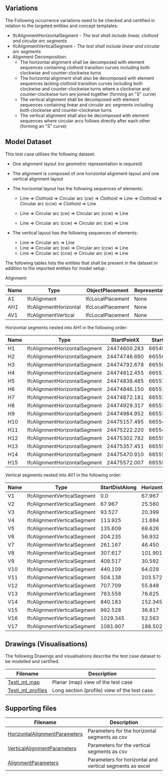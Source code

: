 ## Variations
The Following occurrence variations need to be checked and certified in relation to the targeted entities and concept templates:

- IfcAlignmentHorizontalSegment - *The test shall include linear, clothoid and circular arc segments*
- IfcAlignmentVerticalSegment - *The test shall include linear and circular arc segments*
- Alignment Decomposition:
  - The horizontal alignment shall be decomposed with element sequences containing clothoid transition curves including both clockwise and counter-clockwise turns
  - The horizontal alignment shall also be decomposed with element sequences lacking clothoid transition curves including both clockwise and counter-clockwise turns where a clockwise and counter-clockwise turn are joined together (forming an "S" curve)
  - The vertical alignment shall be decomposed with element sequences containing linear and circular arc segments including both clockwise and counter-clockwise turns
  - The vertical alignment shall also be decomposed with element sequences where circular arcs follows directly after each other (forming an "S" curve)

## Model Dataset
This test case utilises the following dataset:

- One alignment layout (no geometric representation is required)
- The alignment is composed of one horizontal alignment layout and one vertical alignment layout
- The horizontal layout has the following sequences of elements:

  - Line => Clothoid => Circular arc (cw) => Clothoid => Line => Clothoid => Circular arc (ccw) => Clothoid => Line

  - Line => Circular arc (cw) => Circular arc (ccw) => Line

  - Line => Circular arc (ccw) => Circular arc (cw) => Line
- The vertical layout has the following sequences of elements:

  - Line => Circular arc => Line
  - Line => Circular arc (cw) => Circular arc (ccw) => Line
  - Line => Circular arc (ccw) => Circular arc (cw) => Line

The following tables lists the entities that shall be present in the dataset in addition to the imported entities for model setup :

Alignment:

| Name | Type                   | ObjectPlacement   | Representation |
| ---- | ---------------------- | ----------------- | -------------- |
| A1   | IfcAlignment           | IfcLocalPlacement | None           |
| AH1  | IfcAlignmentHorizontal | IfcLocalPlacement | None           |
| AV1  | IfcAlignmentVertical   | IfcLocalPlacement | None           |

Horizontal segments nested into AH1 in the following order:

| Name | Type                          | StartPointX  | StartPointY | StartDirection | StartRadius | EndRadius | Length  | Type          |
| ---- | ----------------------------- | ------------ | ----------- | -------------- | ----------- | --------- | ------- | ------------- |
| H1   | IfcAlignmentHorizontalSegment | 24474600.283 | 6654918.750 | 0.7121999      |             |           | 193.423 | .LINE.        |
| H2   | IfcAlignmentHorizontalSegment | 24474746.690 | 6655045.152 | 0.7121999      | 0.0         | 200.0     | 63.845  | .CLOTHOID.    |
| H3   | IfcAlignmentHorizontalSegment | 24474792.678 | 6655089.336 | 0.8718124      | 200.0       | 200.0     | 34.421  | .CIRCULARARC. |
| H4   | IfcAlignmentHorizontalSegment | 24474812.455 | 6655117.455 | 1.0439153      | 200.0       | 0.0       | 63.845  | .CLOTHOID.    |
| H5   | IfcAlignmentHorizontalSegment | 24474838.485 | 6655175.674 | 1.2035278      |             |           | 21.347  | .LINE.        |
| H6   | IfcAlignmentHorizontalSegment | 24474846.150 | 6655195.597 | 1.2035278      | 0.0         | -200.0    | 63.845  | .CLOTHOID.    |
| H7   | IfcAlignmentHorizontalSegment | 24474872.181 | 6655253.815 | 1.0439153      | -200.0      | -200.0    | 85.355  | .CIRCULARARC. |
| H8   | IfcAlignmentHorizontalSegment | 24474929.317 | 6655316.355 | 0.6171368      | -200.0      | 0.0       | 63.845  | .CLOTHOID.    |
| H9   | IfcAlignmentHorizontalSegment | 24474984.952 | 6655347.527 | 0.4575243      |             |           | 192.323 | .LINE.        |
| H10  | IfcAlignmentHorizontalSegment | 24475157.495 | 6655432.482 | 0.4575243      | 200.0       | 200.0     | 82.814  | .CIRCULARARC. |
| H11  | IfcAlignmentHorizontalSegment | 24475222.220 | 6655483.191 | 0.8715950      | -200.0      | -200.0    | 100.119 | .CIRCULARARC. |
| H12  | IfcAlignmentHorizontalSegment | 24475302.782 | 6655540.862 | 0.3710006      |             |           | 58.660  | .LINE.        |
| H13  | IfcAlignmentHorizontalSegment | 24475357.451 | 6655562.129 | 0.3710006      | -200.0      | -200.0    | 115.441 | .CIRCULARARC. |
| H14  | IfcAlignmentHorizontalSegment | 24475470.910 | 6655571.499 | 6.0769809      | 200.0       | 200.0     | 102.335 | .CIRCULARARC. |
| H15  | IfcAlignmentHorizontalSegment | 24475572.007 | 6655576.521 | 0.3054710      |             |           | 28.790  | .LINE.        |

Vertical segments nested into AV1 in the following order:

| Name | Type                        | StartDistAlong | HorizontalLength | StartHeight | StartGradient | EndGradient | Radius  | Type               |
| ---- | --------------------------- | -------------- | ---------------- | ----------- | ------------- | ----------- | ------- | ------------------ |
| V1   | IfcAlignmentVerticalSegment | 0.0            | 67.967           | 43.475      | -0.0077341    | -0.0077341  |         | .CONSTANTGRADIENT. |
| V2   | IfcAlignmentVerticalSegment | 67.967         | 25.560           | 42.950      | -0.0077341    | -0.0933380  | -300.0  | .CIRCULARARC.      |
| V3   | IfcAlignmentVerticalSegment | 93.527         | 20.399           | 41.660      | -0.0933380    | -0.0933380  |         | .CONSTANTGRADIENT. |
| V4   | IfcAlignmentVerticalSegment | 113.925        | 21.684           | 39.756      | -0.0933380    | -0.0206578  | 300.0   | .CIRCULARARC.      |
| V5   | IfcAlignmentVerticalSegment | 135.609        | 68.626           | 38.522      | -0.0206578    | -0.0206578  |         | .CONSTANTGRADIENT. |
| V6   | IfcAlignmentVerticalSegment | 204.235        | 56.932           | 37.104      | -0.0206578    | 0.0078128   | 2000.0  | .CIRCULARARC.      |
| V7   | IfcAlignmentVerticalSegment | 261.167        | 46.450           | 36.739      | 0.0078128     | 0.0078128   |         | .CONSTANTGRADIENT. |
| V8   | IfcAlignmentVerticalSegment | 307.617        | 101.901          | 37.102      | 0.0078128     | 0.0486302   | 2500.0  | .CIRCULARARC.      |
| V9   | IfcAlignmentVerticalSegment | 409.517        | 30.592           | 39.976      | 0.0486302     | 0.0486302   |         | .CONSTANTGRADIENT. |
| V10  | IfcAlignmentVerticalSegment | 440.109        | 64.029           | 41.464      | 0.0486302     | -0.0154579  | -1000.0 | .CIRCULARARC.      |
| V11  | IfcAlignmentVerticalSegment | 504.138        | 203.572          | 42.525      | -0.0154579    | -0.0154579  |         | .CONSTANTGRADIENT. |
| V12  | IfcAlignmentVerticalSegment | 707.709        | 55.848           | 39.378      | -0.0154579    | -0.0714863  | -1000.0 | .CIRCULARARC.      |
| V13  | IfcAlignmentVerticalSegment | 763.558        | 76.625           | 36.952      | -0.0714863    | 0.0053208   | 1000.0  | .CIRCULARARC.      |
| V14  | IfcAlignmentVerticalSegment | 840.183        | 152.345          | 34.421      | 0.0053208     | 0.0053208   |         | .CONSTANTGRADIENT. |
| V15  | IfcAlignmentVerticalSegment | 992.528        | 36.817           | 35.232      | 0.0053208     | 0.0237361   | 2000.0  | .CIRCULARARC.      |
| V16  | IfcAlignmentVerticalSegment | 1029.345       | 52.563           | 35.766      | 0.0237361     | -0.0288451  | -1000.0 | .CIRCULARARC.      |
| V17  | IfcAlignmentVerticalSegment | 1081.907       | 188.502          | 35.632      | -0.0288451    | -0.0288451  |         | .CONSTANTGRADIENT. |

## Drawings (Visualisations)

The following Drawings and visualisations describe the test case dataset to be modelled and certified.

| Filename                                     | Description                                  |
| -------------------------------------------- | -------------------------------------------- |
| [Testi_ml_map](./Testi_ml_map.pdf)           | Planar (map) view of the test case           |
| [Testi_ml_profiles](./Testi_ml_profiles.pdf) | Long section (profile) view of the test case |


## Supporting files

| Filename                                                     | Description                                              |
| ------------------------------------------------------------ | -------------------------------------------------------- |
| [HorizontalAlignmentParameters](./HorizontalAlignmentParameters.csv) | Parameters for the horizontal segments as csv            |
| [VerticalAlignmentParameters](./VerticalAlignmentParameters.csv) | Parameters for the vertical segments as csv              |
| [AlignmentParameters](./AlignmentParameters.xlsx)            | Parameters for horizontal and vertical segments as excel |